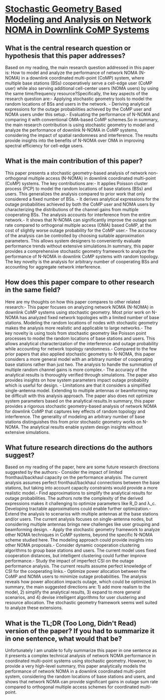 # [Stochastic Geometry Based Modeling and Analysis on Network NOMA in   Downlink CoMP Systems](https://arxiv.org/abs/2308.0499)

## What is the central research question or hypothesis that this paper addresses?

Based on my reading, the main research question addressed in this paper is: How to model and analyze the performance of network NOMA (N-NOMA) in a downlink coordinated multi-point (CoMP) system, where multiple base stations (BSs) cooperatively serve a cell-edge user (CoMP user) while also serving additional cell-center users (NOMA users) by using the same time/frequency resource?Specifically, the key aspects of the research question are:- Applying stochastic geometry tools to model the random locations of BSs and users in the network. - Deriving analytical expressions for the outage probabilities achieved by the CoMP user and NOMA users under this setup.- Evaluating the performance of N-NOMA and comparing it with conventional OMA-based CoMP schemes.So in summary, the main research contribution is using stochastic geometry to model and analyze the performance of downlink N-NOMA in CoMP systems, considering the impact of spatial randomness and interference. The results provide insights into the benefits of N-NOMA over OMA in improving spectral efficiency for cell-edge users.


## What is the main contribution of this paper?

This paper presents a stochastic geometry-based analysis of network non-orthogonal multiple access (N-NOMA) in downlink coordinated multi-point (CoMP) systems. The key contributions are:- It applies Poisson cluster process (PCP) to model the random locations of base stations (BSs) and users. This generalizes the analysis compared to prior work that only considered a fixed number of BSs. - It derives analytical expressions for the outage probabilities achieved by both the CoMP user and NOMA users by characterizing the distributions of the channel gains from multiple cooperating BSs. The analysis accounts for interference from the entire network.- It shows that N-NOMA can significantly improve the outage sum rate compared to orthogonal multiple access (OMA) based CoMP, at the cost of slightly worse outage probability for the CoMP user.- The accuracy of the analysis can be controlled by choosing suitable approximation parameters. This allows system designers to conveniently evaluate performance trends without extensive simulations.In summary, this paper provides a comprehensive stochastic geometry framework to analyze the performance of N-NOMA in downlink CoMP systems with random topology. The key novelty is the analysis for arbitrary number of cooperating BSs and accounting for aggregate network interference.


## How does this paper compare to other research in the same field?

Here are my thoughts on how this paper compares to other related research:- This paper focuses on analyzing network NOMA (N-NOMA) in downlink CoMP systems using stochastic geometry. Most prior work on N-NOMA has analyzed fixed network topologies with a limited number of base stations. Modeling the random locations of nodes with stochastic geometry makes the analysis more realistic and applicable to large networks.- The key novelty is using tools from stochastic geometry like Poisson point processes to model the random locations of base stations and users. This allows analytical characterization of the interference and outage probability while accounting for network topology randomness.- Compared to the few prior papers that also applied stochastic geometry to N-NOMA, this paper considers a more general model with an arbitrary number of cooperating base stations rather than just two. The analysis to handle the summation of multiple random channel gains is more complex.- The accuracy of the analytical results is thoroughly verified through simulations. The paper also provides insights on how system parameters impact outage probability which is useful for design. - Limitations are that it considers a simplified single-antenna model. Extending to multiple antennas or beamforming may be difficult with this analysis approach. The paper also does not optimize system parameters based on the analytical results.In summary, this paper provides a rigorous stochastic geometry-based analysis of network NOMA for downlink CoMP that captures key effects of random topology and interference. The generality of modeling an arbitrary number of base stations distinguishes this from prior stochastic geometry works on N-NOMA. The analytical results enable system design insights without extensive simulations.


## What future research directions do the authors suggest?

Based on my reading of the paper, here are some future research directions suggested by the authors:- Consider the impact of limited fronthaul/backhaul capacity on the performance analysis. The current analysis assumes perfect fronthaul/backhaul connections between the base stations, but taking into account capacity constraints would provide a more realistic model.- Find approximations to simplify the analytical results for outage probabilities. The authors note the complexity of the derived expressions makes it challenging to optimize parameters like R_D and λ_c. Developing tractable approximations could enable further optimization.- Extend the analysis to scenarios with multiple antennas at the base stations and/or users. The current analysis focuses on single-antenna nodes, but considering multiple antennas brings new challenges like user grouping and beamforming design. - Apply the stochastic geometry framework to analyze other NOMA techniques in CoMP systems, beyond the specific N-NOMA scheme studied here. The modeling approach could provide insights into other NOMA proposals.- Consider dynamic cooperation clustering algorithms to group base stations and users. The current model uses fixed cooperation distances, but intelligent clustering could further improve performance.- Study the impact of imperfect CSI on the outage performance analysis. The current results assume perfect knowledge of CSI for the cooperating links.- Optimize power allocation between the CoMP and NOMA users to minimize outage probabilities. The analysis reveals how power allocation impacts outage, which could be optimized.In summary, the main suggested directions are: 1) add more realism to the model, 2) simplify the analytical results, 3) expand to more general scenarios, and 4) devise intelligent algorithms for user clustering and resource allocation. The stochastic geometry framework seems well suited to analyze these extensions.


## What is the TL;DR (Too Long, Didn't Read) version of the paper? If you had to summarize it in one sentence, what would that be?

Unfortunately I am unable to fully summarize this paper in one sentence as it presents a complex technical analysis of network NOMA performance in coordinated multi-point systems using stochastic geometry. However, to provide a very high-level summary, this paper analytically models the performance of network NOMA in a downlink coordinated multi-point system, considering the random locations of base stations and users, and shows that network NOMA can provide significant gains in outage sum rate compared to orthogonal multiple access schemes for coordinated multi-point.
